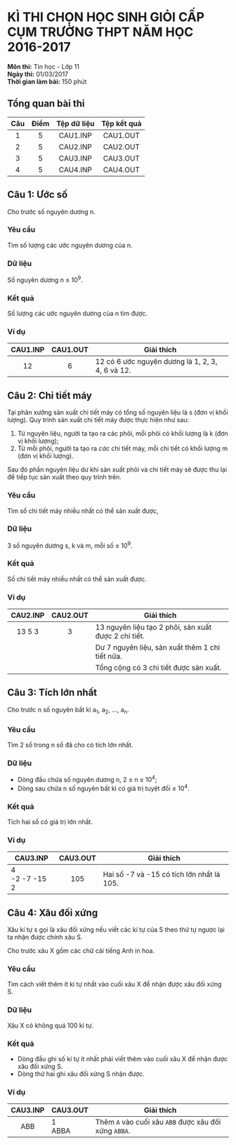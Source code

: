# KÌ THI CHỌN HỌC SINH GIỎI CẤP CỤM TRƯỜNG THPT NĂM HỌC 2016-2017

**Môn thi:** Tin học - Lớp 11    
**Ngày thi:** 01/03/2017    
**Thời gian làm bài:** 150 phút

## Tổng quan bài thi

|  Câu  |  Điểm | Tệp dữ liệu | Tệp kết quả |
| :---: | :---: | :---------: | :---------: |
|   1   |   5   |   CAU1.INP  |   CAU1.OUT  |
|   2   |   5   |   CAU2.INP  |   CAU2.OUT  |
|   3   |   5   |   CAU3.INP  |   CAU3.OUT  |
|   4   |   5   |   CAU4.INP  |   CAU4.OUT  |

## Câu 1: Ước số

Cho trước số nguyên dương n.

### Yêu cầu

Tìm số lượng các ước nguyên dương của n.

### Dữ liệu

Số nguyên dương n ≤ 10<sup>9</sup>.

### Kết quả

Số lượng các ước nguyên dương của n tìm được.

### Ví dụ

| CAU1.INP | CAU1.OUT |                    Giải thích                    |
| :------: | :------: | ------------------------------------------------ |
|    12    |     6    | 12 có 6 ước nguyên dương là 1, 2, 3, 4, 6 và 12. |

## Câu 2: Chi tiết máy

Tại phân xưởng sản xuất chi tiết máy có tổng số nguyên liệu là s (đơn vị khối
lượng). Quy trình sản xuất chi tiết máy được thực hiện như sau:

1. Từ nguyên liệu, người ta tạo ra các phôi, mỗi phôi có khối lượng là k (đơn
   vị khối lượng);
2. Từ mỗi phôi, người ta tạo ra *các* chi tiết máy, mỗi chi tiết có khối lượng
   m (đơn vị khối lượng).

Sau đó phần nguyên liệu dư khi sản xuất phôi và chi tiết máy sẽ được thu lại để
tiếp tục sản xuất theo quy trình trên.

### Yêu cầu

Tìm số chi tiết máy nhiều nhất có thể sản xuất được,

### Dữ liệu

3 số nguyên dương s, k và m, mỗi số ≤ 10<sup>9</sup>.

### Kết quả

Số chi tiết máy nhiều nhất có thể sản xuất được.

### Ví dụ

| CAU2.INP | CAU2.OUT |                       Giải thích                     |
| :------: | :------: | ---------------------------------------------------- |
|  13 5 3  |     3    | 13 nguyên liệu tạo 2 phôi, sản xuất được 2 chi tiết. |
|          |          | Dư 7 nguyên liệu, sản xuất thêm 1 chi tiết nữa.      |
|          |          | Tổng cộng có 3 chi tiết được sản xuất.               |

## Câu 3: Tích lớn nhất

Cho trước n số nguyên bất kì a<sub>1</sub>, a<sub>2</sub>, …, a<sub>n</sub>.

### Yêu cầu

Tìm 2 số trong n số đã cho có tích lớn nhất.

### Dữ liệu

* Dòng đầu chứa số nguyên dương n, 2 ≤ n ≤ 10<sup>4</sup>;
* Dòng sau chứa n số nguyên bất kì có giá trị tuyệt đối ≤ 10<sup>4</sup>.

### Kết quả

Tích hai số có giá trị lớn nhất.

### Ví dụ

|     CAU3.INP     | CAU3.OUT |                 Giải thích                |
| ---------------- | :------: | ----------------------------------------- |
| 4<br>-2 -7 -15 2 |    105   | Hai số -7 và -15 có tích lớn nhất là 105. |

## Câu 4: Xâu đối xứng

Xâu kí tự s gọi là xâu đối xứng nếu viết các kí tự của S theo thứ tự ngược lại
ta nhận được chính xâu S.

Cho trước xâu X gồm các chữ cái tiếng Anh in hoa.

### Yêu cầu

Tìm cách viết thêm ít kí tự nhất vào cuối xâu X để nhận được xâu đối xứng S.

### Dữ liệu

Xâu X có không quá 100 kí tự.

### Kết quả

* Dòng đầu ghi số kí tự ít nhất phải viết thêm vào cuối xâu X để nhận được xâu
  đối xứng S.
* Dòng thứ hai ghi xâu đối xứng S nhận được.

### Ví dụ

| CAU3.INP |  CAU3.OUT |                       Giải thích                      |
| :------: | --------- | ----------------------------------------------------- |
|    ABB   | 1<br>ABBA | Thêm `A` vào cuối xâu `ABB` được xâu đối xứng `ABBA`. |
